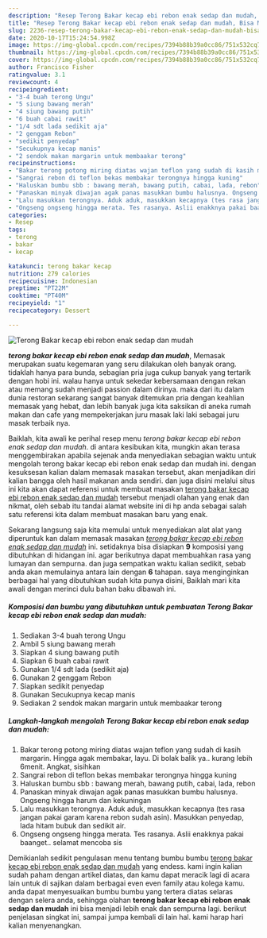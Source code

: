 ```yaml
---
description: "Resep Terong Bakar kecap ebi rebon enak sedap dan mudah, Bisa Manjain Lidah"
title: "Resep Terong Bakar kecap ebi rebon enak sedap dan mudah, Bisa Manjain Lidah"
slug: 2236-resep-terong-bakar-kecap-ebi-rebon-enak-sedap-dan-mudah-bisa-manjain-lidah
date: 2020-10-17T15:24:54.998Z
image: https://img-global.cpcdn.com/recipes/7394b88b39a0cc86/751x532cq70/terong-bakar-kecap-ebi-rebon-enak-sedap-dan-mudah-foto-resep-utama.jpg
thumbnail: https://img-global.cpcdn.com/recipes/7394b88b39a0cc86/751x532cq70/terong-bakar-kecap-ebi-rebon-enak-sedap-dan-mudah-foto-resep-utama.jpg
cover: https://img-global.cpcdn.com/recipes/7394b88b39a0cc86/751x532cq70/terong-bakar-kecap-ebi-rebon-enak-sedap-dan-mudah-foto-resep-utama.jpg
author: Francisco Fisher
ratingvalue: 3.1
reviewcount: 4
recipeingredient:
- "3-4 buah terong Ungu"
- "5 siung bawang merah"
- "4 siung bawang putih"
- "6 buah cabai rawit"
- "1/4 sdt lada sedikit aja"
- "2 genggam Rebon"
- "sedikit penyedap"
- "Secukupnya kecap manis"
- "2 sendok makan margarin untuk membaakar terong"
recipeinstructions:
- "Bakar terong potong miring diatas wajan teflon yang sudah di kasih margarin. Hingga agak membakar, layu. Di bolak balik ya.. kurang lebih 6menit. Angkat, sisihkan"
- "Sangrai rebon di teflon bekas membakar terongnya hingga kuning"
- "Haluskan bumbu sbb : bawang merah, bawang putih, cabai, lada, rebon"
- "Panaskan minyak diwajan agak panas masukkan bumbu halusnya. Ongseng hingga harum dan kekuningan"
- "Lalu masukkan terongnya. Aduk aduk, masukkan kecapnya (tes rasa jangan pakai garam karena rebon sudah asin). Masukkan penyedap, lada hitam bubuk dan sedikit air."
- "Ongseng ongseng hingga merata. Tes rasanya. Aslii enakknya pakai baanget.. selamat mencoba sis"
categories:
- Resep
tags:
- terong
- bakar
- kecap

katakunci: terong bakar kecap 
nutrition: 279 calories
recipecuisine: Indonesian
preptime: "PT22M"
cooktime: "PT40M"
recipeyield: "1"
recipecategory: Dessert

---
```



![Terong Bakar kecap ebi rebon enak sedap dan mudah](https://img-global.cpcdn.com/recipes/7394b88b39a0cc86/751x532cq70/terong-bakar-kecap-ebi-rebon-enak-sedap-dan-mudah-foto-resep-utama.jpg)

<b><i>terong bakar kecap ebi rebon enak sedap dan mudah</i></b>, Memasak merupakan suatu kegemaran yang seru dilakukan oleh banyak orang. tidaklah hanya para bunda, sebagian pria juga cukup banyak yang tertarik dengan hobi ini. walau hanya untuk sekedar kebersamaan dengan rekan atau memang sudah menjadi passion dalam dirinya. maka dari itu dalam dunia restoran sekarang sangat banyak ditemukan pria dengan keahlian memasak yang hebat, dan lebih banyak juga kita saksikan di aneka rumah makan dan cafe yang mempekerjakan juru masak laki laki sebagai juru masak terbaik nya.



Baiklah, kita awali ke perihal resep menu <i>terong bakar kecap ebi rebon enak sedap dan mudah</i>. di antara kesibukan kita, mungkin akan terasa menggembirakan apabila sejenak anda menyediakan sebagian waktu untuk mengolah terong bakar kecap ebi rebon enak sedap dan mudah ini. dengan kesuksesan kalian dalam memasak masakan tersebut, akan menjadikan diri kalian bangga oleh hasil makanan anda sendiri. dan juga disini melalui situs ini kita akan dapat referensi untuk membuat masakan <u>terong bakar kecap ebi rebon enak sedap dan mudah</u> tersebut menjadi olahan yang enak dan nikmat, oleh sebab itu tandai alamat website ini di hp anda sebagai salah satu referensi kita dalam membuat masakan baru yang enak.


Sekarang langsung saja kita memulai untuk menyediakan alat alat yang diperuntuk kan dalam memasak masakan <u><i>terong bakar kecap ebi rebon enak sedap dan mudah</i></u> ini. setidaknya bisa disiapkan <b>9</b> komposisi yang dibutuhkan di hidangan ini. agar berikutnya dapat membuahkan rasa yang lumayan dan sempurna. dan juga sempatkan waktu kalian sedikit, sebab anda akan memulainya antara lain dengan <b>6</b> tahapan. saya menginginkan berbagai hal yang dibutuhkan sudah kita punya disini, Baiklah mari kita awali dengan merinci dulu bahan baku dibawah ini.

<!--inarticleads1-->

##### Komposisi dan bumbu yang dibutuhkan untuk pembuatan Terong Bakar kecap ebi rebon enak sedap dan mudah:

1. Sediakan 3-4 buah terong Ungu
1. Ambil 5 siung bawang merah
1. Siapkan 4 siung bawang putih
1. Siapkan 6 buah cabai rawit
1. Gunakan 1/4 sdt lada (sedikit aja)
1. Gunakan 2 genggam Rebon
1. Siapkan sedikit penyedap
1. Gunakan Secukupnya kecap manis
1. Sediakan 2 sendok makan margarin untuk membaakar terong




<!--inarticleads2-->

##### Langkah-langkah mengolah Terong Bakar kecap ebi rebon enak sedap dan mudah:

1. Bakar terong potong miring diatas wajan teflon yang sudah di kasih margarin. Hingga agak membakar, layu. Di bolak balik ya.. kurang lebih 6menit. Angkat, sisihkan
1. Sangrai rebon di teflon bekas membakar terongnya hingga kuning
1. Haluskan bumbu sbb : bawang merah, bawang putih, cabai, lada, rebon
1. Panaskan minyak diwajan agak panas masukkan bumbu halusnya. Ongseng hingga harum dan kekuningan
1. Lalu masukkan terongnya. Aduk aduk, masukkan kecapnya (tes rasa jangan pakai garam karena rebon sudah asin). Masukkan penyedap, lada hitam bubuk dan sedikit air.
1. Ongseng ongseng hingga merata. Tes rasanya. Aslii enakknya pakai baanget.. selamat mencoba sis




Demikianlah sedikit pengulasan menu tentang bumbu bumbu <u>terong bakar kecap ebi rebon enak sedap dan mudah</u> yang endess. kami ingin kalian sudah paham dengan artikel diatas, dan kamu dapat meracik lagi di acara lain untuk di sajikan dalam berbagai even even family atau kolega kamu. anda dapat menyesuaikan bumbu bumbu yang tertera diatas selaras dengan selera anda, sehingga olahan <b>terong bakar kecap ebi rebon enak sedap dan mudah</b> ini bisa menjadi lebih enak dan sempurna lagi. berikut penjelasan singkat ini, sampai jumpa kembali di lain hal. kami harap hari kalian menyenangkan.
